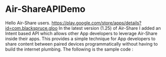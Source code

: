 # Air-ShareAPIDemo
 
Hello Air-Share users. https://play.google.com/store/apps/details?id=com.blackspruce.gloo
In the latest version (1.25) of Air-Share I added an Intent based API which allows other App developers to leverage
Air-Share inside their apps. This provides a simple technique for App developers to share content between paired devices
programmatically without having to build the internet plumbing. The following is the sample code :
